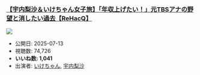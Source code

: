 ### [【宇内梨沙＆いけちゃん女子旅】「年収上げたい！」元TBSアナの野望と消したい過去【ReHacQ】](https://www.youtube.com/watch?v=rYDFCU3yd9A)
[![](https://img.youtube.com/vi/rYDFCU3yd9A/sddefault.jpg)](https://www.youtube.com/watch?v=rYDFCU3yd9A)
-   公開日: 2025-07-13
-   視聴数: 74,726
-   **いいね数: 1,041**
-   出演者: [いけちゃん](/rehacq_fan/people/いけちゃん "wikilink"), [宇内梨沙](/rehacq_fan/people/宇内梨沙 "wikilink")
